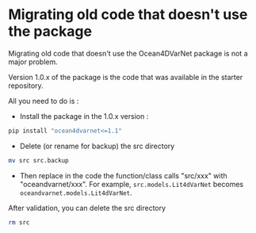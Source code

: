 # Migrating old code that doesn't use the package

Migrating old code that doesn't use the Ocean4DVarNet package is not a major problem.

Version 1.0.x of the package is the code that was available in the starter repository.

All you need to do is :

- Install the package in the 1.0.x version :
``` bash
pip install "ocean4dvarnet<=1.1"
```
- Delete (or rename for backup) the src directory
``` bash
mv src src.backup
```
- Then replace in the code the function/class calls "src/xxx" with "oceandvarnet/xxx". For example, `src.models.Lit4dVarNet` becomes `oceandvarnet.models.Lit4dVarNet`.

After validation, you can delete the src directory
``` bash
rm src
```
